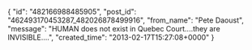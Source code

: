  {
   "id": "482166988485905",
   "post_id": "462493170453287_482026878499916",
   "from_name": "Pete Daoust",
   "message": "HUMAN does not exist in Quebec Court....they are INVISIBLE....",
   "created_time": "2013-02-17T15:27:08+0000"
 }

